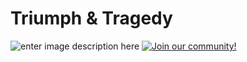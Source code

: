 # Triumph & Tragedy

![enter image description here](https://media.discordapp.net/attachments/829862963485474827/936005762600296458/civilization_mobile_banner_2.png)
[![Join our community!](https://img.shields.io/discord/548994743925997570?label=Discord&style=for-the-badge)](https://discord.gg/89kQY2KFQz)
